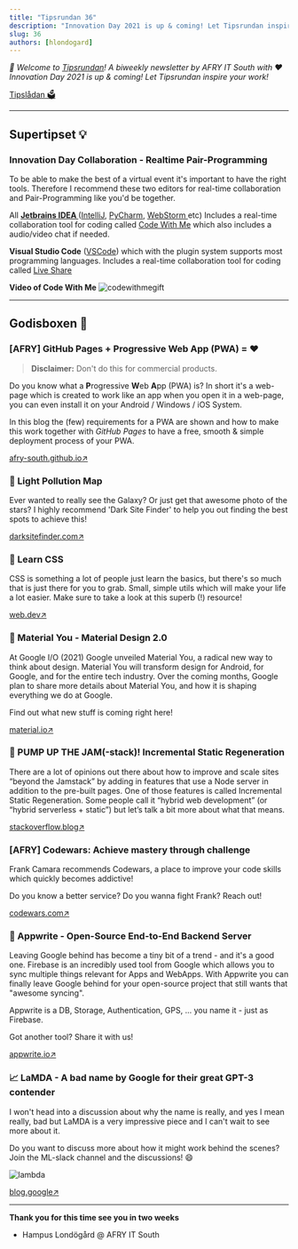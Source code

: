 ```yaml
---
title: "Tipsrundan 36"
description: "Innovation Day 2021 is up & coming! Let Tipsrundan inspire your work!"
slug: 36
authors: [hlondogard]
---
```

_👋 Welcome to [Tipsrundan](https://afry-south.github.io/tipsrundan/2021-06-01-tipsrundan-36/)! A biweekly newsletter by AFRY IT South with ❤️_  
_Innovation Day 2021 is up & coming! Let Tipsrundan inspire your work!_
<!--truncate-->

[Tipslådan 🗳](mailto:hampus.londogard@afry.com?subject=Tips)    

---
## Supertipset 💡
###         Innovation Day Collaboration - Realtime Pair-Programming

To be able to make the best of a virtual event it's important to have the right tools. Therefore I recommend these two editors for real-time collaboration and Pair-Programming like you'd be together.

All **[Jetbrains IDEA ](https://www.jetbrains.com/)** ([IntelliJ](https://www.jetbrains.com/idea/download), [PyCharm](https://www.jetbrains.com/pycharm/download), [WebStorm ](https://www.jetbrains.com/webstorm/download)etc)
Includes a real-time collaboration tool for coding called [Code With Me](https://www.jetbrains.com/code-with-me/) which also includes a audio/video chat if needed.

**Visual Studio Code** ([VSCode](https://code.visualstudio.com/download)) which with the plugin system supports most programming languages.
Includes a real-time collaboration tool for coding called [Live Share](https://visualstudio.microsoft.com/services/live-share/)

**Video of Code With Me**
![codewithmegift](https://www.jetbrains.com/code-with-me/img/screenshots/cwm_main.gif)

---



## Godisboxen 🍭
        
### [AFRY]  GitHub Pages + Progressive Web App (PWA) = ❤️

>**Disclaimer:** Don't do this for commercial products.

Do you know what a **P**rogressive **W**eb **A**pp (PWA) is? In short it's a web-page which is created to work like an app when you open it in a web-page, you can even install it on your Android / Windows / iOS System.   

In this blog the (few) requirements for a PWA are shown and how to make this work together with _GitHub Pages_ to have a free, smooth & simple deployment process of your PWA.

[afry-south.github.io↗](https://afry-south.github.io/frontend/til-gh-pages-pwa/)

### 🔀 Light Pollution Map

Ever wanted to really see the Galaxy? Or just get that awesome photo of the stars? I highly recommend 'Dark Site Finder' to help you out finding the best spots to achieve this!

[darksitefinder.com↗](https://darksitefinder.com/maps/world.html#9/55.7503/13.6972)

### 📱 Learn CSS

CSS is something a lot of people just learn the basics, but there's so much that is just there for you to grab. Small, simple utils which will make your life a lot easier. Make sure to take a look at this superb (!) resource!

[web.dev↗](https://web.dev/learn/css/)

### 📱 Material You - Material Design 2.0

At Google I/O (2021) Google unveiled Material You, a radical new way to think about design. Material You will transform design for Android, for Google, and for the entire tech industry. Over the coming months, Google plan to share more details about Material You, and how it is shaping everything we do at Google.

Find out what new stuff is coming right here!

[material.io↗](https://material.io/blog/announcing-material-you)

### 🎒 PUMP UP THE JAM(-stack)! Incremental Static Regeneration

There are a lot of opinions out there about how to improve and scale sites “beyond the Jamstack” by adding in features that use a Node server in addition to the pre-built pages. One of those features is called Incremental Static Regeneration. Some people call it “hybrid web development” (or “hybrid serverless + static”) but let’s talk a bit more about what that means.

[stackoverflow.blog↗](https://stackoverflow.blog/2021/05/17/incremental-static-regeneration-building-static-sites-a-little-at-a-time/)

### [AFRY]  Codewars: Achieve mastery through challenge

Frank Camara recommends Codewars, a place to improve your code skills which quickly becomes addictive!

Do you know a better service? Do you wanna fight Frank? Reach out!

[codewars.com↗](https://www.codewars.com/)

### 🎒 Appwrite - Open-Source End-to-End Backend Server

Leaving Google behind has become a tiny bit of a trend - and it's a good one. Firebase is an incredibly used tool from Google which allows you to sync multiple things relevant for Apps and WebApps. With Appwrite you can finally leave Google behind for your open-source project that still wants that "awesome syncing".   

Appwrite is a DB, Storage, Authentication, GPS, ... you name it - just as Firebase.

Got another tool? Share it with us!

[appwrite.io↗](https://appwrite.io/)

### 📈 LaMDA - A bad name by Google for their great GPT-3 contender

I won't head into a discussion about why the name is really, and yes I mean really, bad but LaMDA is a very impressive piece and I can't wait to see more about it. 

Do you want to discuss more about how it might work behind the scenes? Join the ML-slack channel and the discussions! 😄 

![lambda](https://storage.googleapis.com/gweb-uniblog-publish-prod/original_images/1_Welcome_GenerativeMeena_CL_V02_150521_v2_720_25fps.gif)

[blog.google↗](https://blog.google/technology/ai/lamda/)   

---

**Thank you for this time see you in two weeks**   
- Hampus Londögård @ AFRY IT South